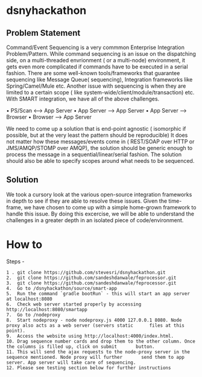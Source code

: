 # dsnyhackathon

Problem Statement
-----------------
 Command/Event Sequencing is a very commmon Enterprise Integration Problem/Pattern. While command sequencing is an issue on
the dispatching side, on a multi-threaded envrionment ( or a multi-node) environment, it gets even more complicated if commands
have to be executed in a serial fashion. There are some well-known tools/frameworks that guarantee sequencing like Message Queue( sequencing),
Integration frameworks like Spring/Camel/Mule etc.
Another issue with sequencing is when they are limited to a certain scope ( like system-wide/client/module/transaction) etc.
With SMART integration, we have all of the above challenges.

•	PS/Scan <--> App Server
•	App Server --> App Server
•	App Server --> Browser
•	Browser --> App Server

We need to come up a solution that is end-point agnostic ( isomorphic if possible, but at the very least the pattern should be reproducible)
It does not matter how these messages/events come in ( REST/SOAP over HTTP or JMS/AMQP/STOMP over AMQP), the solution should be generic
enough to process the message in a sequential/linear/serial fashion. The solution should also be able to specify scopes around what needs
to be sequenced.


Solution
---------

We took a cursory look at the various open-source integration frameworks in depth to see if they are able to resolve
these issues. Given the time-frame, we have chosen to come up with a simple home-grown framework to handle this issue.
By doing this excercise, we will be able to understand the challenges in a greater depth in an isolated piece of code/environment.

# How to
Steps -
```
1 . git clone https://github.com/stevesri/dsnyhackathon.git
2.  git clone https://github.com/sandeshdanwale/feprocessor.git
3.  git clone https://github.com/sandeshdanwale/feprocessor.git
4.  Go to /dsnyhackathon/source/smart-app
5.  Run the command `gradle bootRun` - this will start an app server at localhost:8080
6.  Check web server started properly by accessing http://localhost:8080/smartapp
7.  Go to /nodeproxy
8.  Start nodeproxy - node nodeproxy.js 4000 127.0.0.1 8080. Node proxy also acts as a web server (servers static      files at this point).
9.  Access the website using http://localhost:4000/index.html.
10. Drag sequence number cards and drop them to the other column. Once the columns is filled up, click on submit       button.
11. This will send the ajax requests to the node-proxy server in the sequence mentioned. Node proxy will further       send them to app server. App server will take care of sequencing.
12. Please see testing section below for further instructions

```

